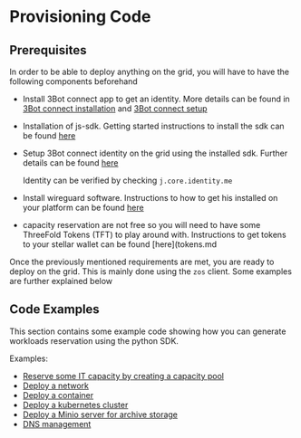 # Provisioning Code

## Prerequisites
In order to be able to deploy anything on the grid, you will have to have the following components beforehand
- Install 3Bot connect app to get an identity. More details can be found in [3Bot connect installation](3botconnect_install.md) and [3Bot connect setup](3botconnect_overview.md)
- Installation of js-sdk.  Getting started instructions to install the sdk can be found [here](3sdk_install.md)
- Setup 3Bot connect identity on the grid using the installed sdk. Further details can be found [here](identity.md)
    
    Identity can be verified by checking `j.core.identity.me`
- Install wireguard software.  Instructions to how to get his installed on your platform can be found [here](https://www.wireguard.com/install/)
- capacity reservation are not free so you will need to have some ThreeFold Tokens (TFT) to play around with.  Instructions to get tokens to your stellar wallet can be found [here](tokens.md

Once the previously mentioned requirements are met, you are ready to deploy on the grid. This is mainly done using the `zos` client. Some examples are further explained below


## Code Examples

This section contains some example code showing how you can generate workloads reservation using the python SDK.

Examples:

- [Reserve some IT capacity by creating a capacity pool](code_pool.md)
- [Deploy a network](code_network.md)
- [Deploy a container](code_container.md)
- [Deploy a kubernetes cluster](code_kubernetes.md)
- [Deploy a Minio server for archive storage](code_storage.md)
- [DNS management](code_web.md)

